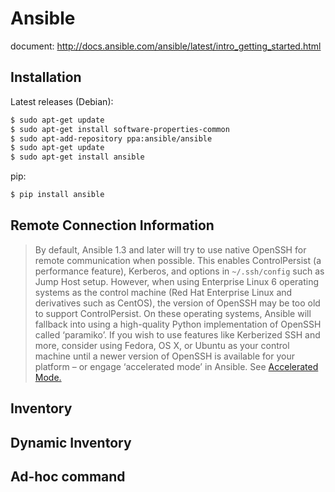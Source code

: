 # Ansible

document: http://docs.ansible.com/ansible/latest/intro_getting_started.html

## Installation

Latest releases (Debian):

```bash
$ sudo apt-get update
$ sudo apt-get install software-properties-common
$ sudo apt-add-repository ppa:ansible/ansible
$ sudo apt-get update
$ sudo apt-get install ansible
```

pip:

```bash
$ pip install ansible
```

## Remote Connection Information

> By default, Ansible 1.3 and later will try to use native OpenSSH for remote communication when possible. This enables ControlPersist (a performance feature), Kerberos, and options in `~/.ssh/config` such as Jump Host setup. However, when using Enterprise Linux 6 operating systems as the control machine (Red Hat Enterprise Linux and derivatives such as CentOS), the version of OpenSSH may be too old to support ControlPersist. On these operating systems, Ansible will fallback into using a high-quality Python implementation of OpenSSH called ‘paramiko’. If you wish to use features like Kerberized SSH and more, consider using Fedora, OS X, or Ubuntu as your control machine until a newer version of OpenSSH is available for your platform – or engage ‘accelerated mode’ in Ansible. See [Accelerated Mode.](http://docs.ansible.com/ansible/latest/playbooks_acceleration.html)


## Inventory

## Dynamic Inventory

## Ad-hoc command